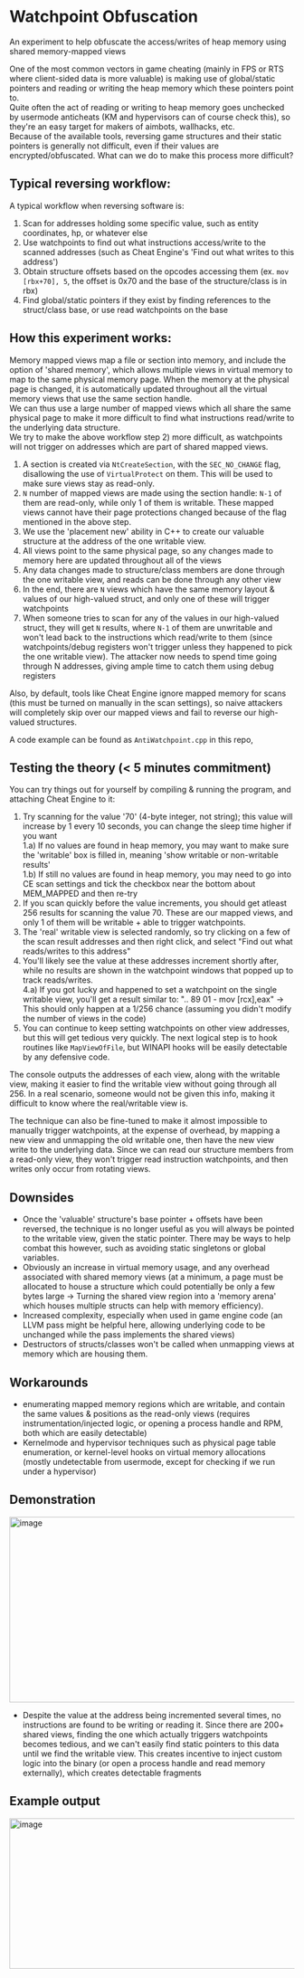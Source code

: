 # Watchpoint Obfuscation
An experiment to help obfuscate the access/writes of heap memory using shared memory-mapped views  

One of the most common vectors in game cheating (mainly in FPS or RTS where client-sided data is more valuable) is making use of global/static pointers and reading or writing the heap memory which these pointers point to.  
Quite often the act of reading or writing to heap memory goes unchecked by usermode anticheats (KM and hypervisors can of course check this), so they're an easy target for makers of aimbots, wallhacks, etc.  
Because of the available tools, reversing game structures and their static pointers is generally not difficult, even if their values are encrypted/obfuscated. What can we do to make this process more difficult?  

## Typical reversing workflow:  
A typical workflow when reversing software is:  
1) Scan for addresses holding some specific value, such as entity coordinates, hp, or whatever else    
2) Use watchpoints to find out what instructions access/write to the scanned addresses (such as Cheat Engine's 'Find out what writes to this address')  
3) Obtain structure offsets based on the opcodes accessing them (ex. `mov [rbx+70], 5`, the offset is 0x70 and the base of the structure/class is in rbx)
4) Find global/static pointers if they exist by finding references to the struct/class base, or use read watchpoints on the base  

## How this experiment works:  

Memory mapped views map a file or section into memory, and include the option of 'shared memory', which allows multiple views in virtual memory to map to the same physical memory page. When the memory at the physical page is changed, it is automatically updated throughout all the virtual memory views that use the same section handle.  
We can thus use a large number of mapped views which all share the same physical page to make it more difficult to find what instructions read/write to the underlying data structure.  
We try to make the above workflow step 2) more difficult, as watchpoints will not trigger on addresses which are part of shared mapped views.    

1) A section is created via `NtCreateSection`, with the `SEC_NO_CHANGE` flag, disallowing the use of `VirtualProtect` on them. This will be used to make sure views stay as read-only.     
2) `N` number of mapped views are made using the section handle: `N-1` of them are read-only, while only 1 of them is writable. These mapped views cannot have their page protections changed because of the flag mentioned in the above step.  
3) We use the 'placement new' ability in C++ to create our valuable structure at the address of the one writable view.  
4) All views point to the same physical page, so any changes made to memory here are updated throughout all of the views  
5) Any data changes made to structure/class members are done through the one writable view, and reads can be done through any other view  
6) In the end, there are `N` views which have the same memory layout & values of our high-valued struct, and only one of these will trigger watchpoints  
7) When someone tries to scan for any of the values in our high-valued struct, they will get `N` results, where `N-1` of them are unwritable and won't lead back to the instructions which read/write to them (since watchpoints/debug registers won't trigger unless they happened to pick the one writable view). The attacker now needs to spend time going through N addresses, giving ample time to catch them using debug registers  

Also, by default, tools like Cheat Engine ignore mapped memory for scans (this must be turned on manually in the scan settings), so naive attackers will completely skip over our mapped views and fail to reverse our high-valued structures.  

A code example can be found as `AntiWatchpoint.cpp` in this repo, 

## Testing the theory (< 5 minutes commitment)  

You can try things out for yourself by compiling & running the program, and attaching Cheat Engine to it:

1) Try scanning for the value '70' (4-byte integer, not string); this value will increase by 1 every 10 seconds, you can change the sleep time higher if you want    
1.a) If no values are found in heap memory, you may want to make sure the 'writable' box is filled in, meaning 'show writable or non-writable results'  
1.b) If still no values are found in heap memory, you may need to go into CE scan settings and tick the checkbox near the bottom about MEM_MAPPED and then re-try  
2) If you scan quickly before the value increments, you should get atleast 256 results for scanning the value 70. These are our mapped views, and only 1 of them will be writable + able to trigger watchpoints.  
3) The 'real' writable view is selected randomly, so try clicking on a few of the scan result addresses and then right click, and select "Find out what reads/writes to this address"  
4) You'll likely see the value at these addresses increment shortly after, while no results are shown in the watchpoint windows that popped up to track reads/writes.  
4.a) If you got lucky and happened to set a watchpoint on the single writable view, you'll get a result similar to: ".. 89 01 - mov [rcx],eax" -> This should only happen at a 1/256 chance (assuming you didn't modify the number of views in the code)  
5) You can continue to keep setting watchpoints on other view addresses, but this will get tedious very quickly. The next logical step is to hook routines like `MapViewOfFile`, but WINAPI hooks will be easily detectable by any defensive code.  

The console outputs the addresses of each view, along with the writable view, making it easier to find the writable view without going through all 256. In a real scenario, someone would not be given this info, making it difficult to know where the real/writable view is.  

The technique can also be fine-tuned to make it almost impossible to manually trigger watchpoints, at the expense of overhead, by mapping a new view and unmapping the old writable one, then have the new view write to the underlying data. Since we can read our structure members from a read-only view, they won't trigger read instruction watchpoints, and then writes only occur from rotating views.  

## Downsides
- Once the 'valuable' structure's base pointer + offsets have been reversed, the technique is no longer useful as you will always be pointed to the writable view, given the static pointer. There may be ways to help combat this however, such as avoiding static singletons or global variables.  
- Obviously an increase in virtual memory usage, and any overhead associated with shared memory views (at a minimum, a page must be allocated to house a structure which could potentially be only a few bytes large -> Turning the shared view region into a 'memory arena' which houses multiple structs can help with memory efficiency).  
- Increased complexity, especially when used in game engine code (an LLVM pass might be helpful here, allowing underlying code to be unchanged while the pass implements the shared views)    
- Destructors of structs/classes won't be called when unmapping views at memory which are housing them.  

## Workarounds  
- enumerating mapped memory regions which are writable, and contain the same values & positions as the read-only views (requires instrumentation/injected logic, or opening a process handle and RPM, both which are easily detectable)  
- Kernelmode and hypervisor techniques such as physical page table enumeration, or kernel-level hooks on virtual memory allocations (mostly undetectable from usermode, except for checking if we run under a hypervisor)  

## Demonstration

<img width="587" height="328" alt="image" src="https://github.com/user-attachments/assets/2056fbf0-edfd-4903-ba33-bccbc6d188d8" />  

* Despite the value at the address being incremented several times, no instructions are found to be writing or reading it. Since there are 200+ shared views, finding the one which actually triggers watchpoints becomes tedious, and we can't easily find static pointers to this data until we find the writable view. This creates incentive to inject custom logic into the binary (or open a process handle and read memory externally), which creates detectable fragments    

## Example output

<img width="969" height="266" alt="image" src="https://github.com/user-attachments/assets/d6245585-f3f6-4f4a-9880-1afae3c6d974" />
